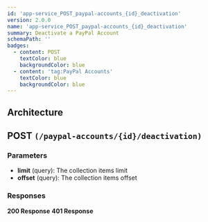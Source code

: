 ```yaml
---
id: 'app-service_POST_paypal-accounts_{id}_deactivation'
version: 2.0.0
name: 'app-service_POST_paypal-accounts_{id}_deactivation'
summary: Deactivate a PayPal Account
schemaPath: ''
badges:
  - content: POST
    textColor: blue
    backgroundColor: blue
  - content: 'tag:PayPal Accounts'
    textColor: blue
    backgroundColor: blue
---
```

## Architecture
<NodeGraph />



## POST `(/paypal-accounts/{id}/deactivation)`

### Parameters
- **limit** (query): The collection items limit
- **offset** (query): The collection items offset




### Responses
**200 Response**
<SchemaViewer file="response-200.json" maxHeight="500" id="response-200" />
      **401 Response**
<SchemaViewer file="response-401.json" maxHeight="500" id="response-401" />
